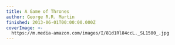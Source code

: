 ```yaml
---
title: A Game of Thrones
author: George R.R. Martin
finished: 2013-06-01T00:00:00.000Z
coverImage: >-
  https://m.media-amazon.com/images/I/81d1Rl84ccL._SL1500_.jpg
---
```

